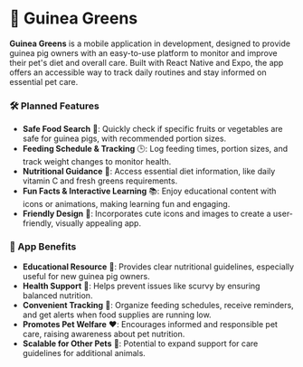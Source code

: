 # 🌱 Guinea Greens

**Guinea Greens** is a mobile application in development, designed to provide guinea pig owners with an easy-to-use platform to monitor and improve their pet's diet and overall care. Built with React Native and Expo, the app offers an accessible way to track daily routines and stay informed on essential pet care.

### 🛠 Planned Features
- **Safe Food Search** 🍏: Quickly check if specific fruits or vegetables are safe for guinea pigs, with recommended portion sizes.
- **Feeding Schedule & Tracking** 🕒: Log feeding times, portion sizes, and track weight changes to monitor health.
- **Nutritional Guidance** 🥕: Access essential diet information, like daily vitamin C and fresh greens requirements.
- **Fun Facts & Interactive Learning** 📚: Enjoy educational content with icons or animations, making learning fun and engaging.
- **Friendly Design** 🐹: Incorporates cute icons and images to create a user-friendly, visually appealing app.

### 🌟 App Benefits
- **Educational Resource** 📖: Provides clear nutritional guidelines, especially useful for new guinea pig owners.
- **Health Support** 🏥: Helps prevent issues like scurvy by ensuring balanced nutrition.
- **Convenient Tracking** 📅: Organize feeding schedules, receive reminders, and get alerts when food supplies are running low.
- **Promotes Pet Welfare** ❤️: Encourages informed and responsible pet care, raising awareness about pet nutrition.
- **Scalable for Other Pets** 🐾: Potential to expand support for care guidelines for additional animals.
